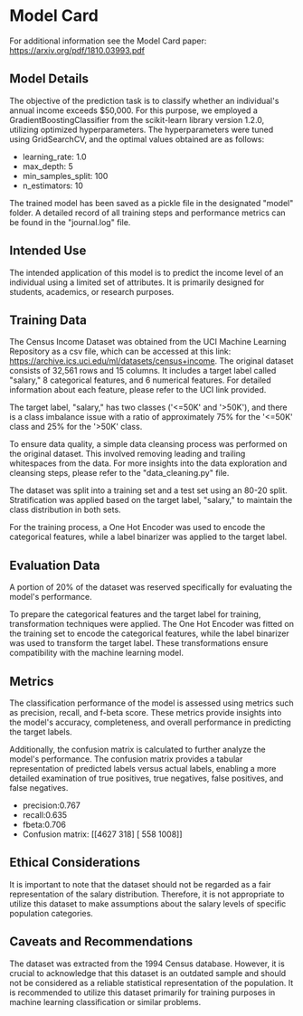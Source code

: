 # Model Card

For additional information see the Model Card paper: https://arxiv.org/pdf/1810.03993.pdf

## Model Details
The objective of the prediction task is to classify whether an individual's annual income exceeds $50,000. For this purpose, we employed a GradientBoostingClassifier from the scikit-learn library version 1.2.0, utilizing optimized hyperparameters. The hyperparameters were tuned using GridSearchCV, and the optimal values obtained are as follows:

- learning_rate: 1.0
- max_depth: 5
- min_samples_split: 100
- n_estimators: 10

The trained model has been saved as a pickle file in the designated "model" folder. A detailed record of all training steps and performance metrics can be found in the "journal.log" file.

## Intended Use
The intended application of this model is to predict the income level of an individual using a limited set of attributes. It is primarily designed for students, academics, or research purposes.

## Training Data
The Census Income Dataset was obtained from the UCI Machine Learning Repository as a csv file, which can be accessed at this link: https://archive.ics.uci.edu/ml/datasets/census+income. The original dataset consists of 32,561 rows and 15 columns. It includes a target label called "salary," 8 categorical features, and 6 numerical features. For detailed information about each feature, please refer to the UCI link provided.

The target label, "salary," has two classes ('<=50K' and '>50K'), and there is a class imbalance issue with a ratio of approximately 75% for the '<=50K' class and 25% for the '>50K' class.

To ensure data quality, a simple data cleansing process was performed on the original dataset. This involved removing leading and trailing whitespaces from the data. For more insights into the data exploration and cleansing steps, please refer to the "data_cleaning.py" file.

The dataset was split into a training set and a test set using an 80-20 split. Stratification was applied based on the target label, "salary," to maintain the class distribution in both sets.

For the training process, a One Hot Encoder was used to encode the categorical features, while a label binarizer was applied to the target label.
## Evaluation Data
A portion of 20% of the dataset was reserved specifically for evaluating the model's performance.

To prepare the categorical features and the target label for training, transformation techniques were applied. The One Hot Encoder was fitted on the training set to encode the categorical features, while the label binarizer was used to transform the target label. These transformations ensure compatibility with the machine learning model.
## Metrics
The classification performance of the model is assessed using metrics such as precision, recall, and f-beta score. These metrics provide insights into the model's accuracy, completeness, and overall performance in predicting the target labels.

Additionally, the confusion matrix is calculated to further analyze the model's performance. The confusion matrix provides a tabular representation of predicted labels versus actual labels, enabling a more detailed examination of true positives, true negatives, false positives, and false negatives.

- precision:0.767
- recall:0.635
- fbeta:0.706
- Confusion matrix: [[4627 318] [ 558 1008]]

## Ethical Considerations
It is important to note that the dataset should not be regarded as a fair representation of the salary distribution. Therefore, it is not appropriate to utilize this dataset to make assumptions about the salary levels of specific population categories.
## Caveats and Recommendations
The dataset was extracted from the 1994 Census database. However, it is crucial to acknowledge that this dataset is an outdated sample and should not be considered as a reliable statistical representation of the population. It is recommended to utilize this dataset primarily for training purposes in machine learning classification or similar problems.

